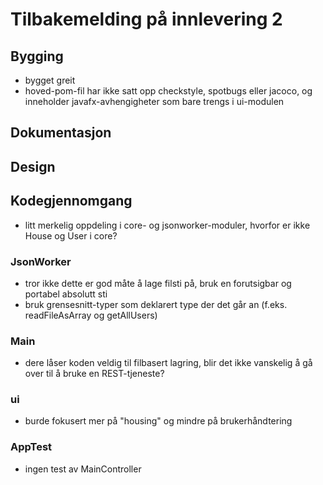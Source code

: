 # Tilbakemelding på innlevering 2

## Bygging

- bygget greit
- hoved-pom-fil har ikke satt opp checkstyle, spotbugs eller jacoco, og inneholder javafx-avhengigheter som bare trengs i ui-modulen

## Dokumentasjon

## Design

## Kodegjennomgang

- litt merkelig oppdeling i core- og jsonworker-moduler, hvorfor er ikke House og User i core?

### JsonWorker

- tror ikke dette er god måte å lage filsti på, bruk en forutsigbar og portabel absolutt sti
- bruk grensesnitt-typer som deklarert type der det går an (f.eks. readFileAsArray og getAllUsers)

### Main

- dere låser koden veldig til filbasert lagring, blir det ikke vanskelig å gå over til å bruke en REST-tjeneste?

### ui

- burde fokusert mer på "housing" og mindre på brukerhåndtering

### AppTest

- ingen test av MainController
